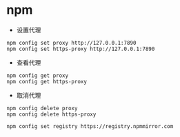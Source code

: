 # npm 

- 设置代理
```shell
npm config set proxy http://127.0.0.1:7890
npm config set https-proxy http://127.0.0.1:7890
```

- 查看代理 
```shell
npm config get proxy
npm config get https-proxy
```

- 取消代理
```shell
npm config delete proxy
npm config delete https-proxy
```



```shell
npm config set registry https://registry.npmmirror.com
```
